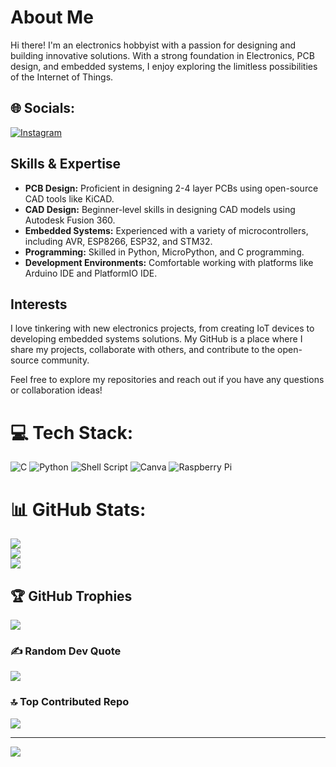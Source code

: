 # About Me
Hi there! I'm an electronics hobbyist with a passion for designing and building innovative solutions. With a strong foundation in Electronics, PCB design, and embedded systems, I enjoy exploring the limitless possibilities of the Internet of Things.

## 🌐 Socials:
[![Instagram](https://img.shields.io/badge/Instagram-%23E4405F.svg?logo=Instagram&logoColor=white)](https://www.instagram.com/atechofficials/)

## Skills & Expertise
- **PCB Design:** Proficient in designing 2-4 layer PCBs using open-source CAD tools like KiCAD.
- **CAD Design:** Beginner-level skills in designing CAD models using Autodesk Fusion 360.
- **Embedded Systems:** Experienced with a variety of microcontrollers, including AVR, ESP8266, ESP32, and STM32.
- **Programming:** Skilled in Python, MicroPython, and C programming.
- **Development Environments:** Comfortable working with platforms like Arduino IDE and PlatformIO IDE.

## Interests
I love tinkering with new electronics projects, from creating IoT devices to developing embedded systems solutions. My GitHub is a place where I share my projects, collaborate with others, and contribute to the open-source community.

Feel free to explore my repositories and reach out if you have any questions or collaboration ideas!

# 💻 Tech Stack:
![C](https://img.shields.io/badge/c-%2300599C.svg?style=for-the-badge&logo=c&logoColor=white) ![Python](https://img.shields.io/badge/python-3670A0?style=for-the-badge&logo=python&logoColor=ffdd54) ![Shell Script](https://img.shields.io/badge/shell_script-%23121011.svg?style=for-the-badge&logo=gnu-bash&logoColor=white) ![Canva](https://img.shields.io/badge/Canva-%2300C4CC.svg?style=for-the-badge&logo=Canva&logoColor=white) ![Raspberry Pi](https://img.shields.io/badge/-RaspberryPi-C51A4A?style=for-the-badge&logo=Raspberry-Pi)

# 📊 GitHub Stats:
![](https://github-readme-stats.vercel.app/api?username=atechofficials&theme=vision-friendly-dark&hide_border=false&include_all_commits=true&count_private=false)<br/>
![](https://github-readme-streak-stats.herokuapp.com/?user=atechofficials&theme=vision-friendly-dark&hide_border=false)<br/>
![](https://github-readme-stats.vercel.app/api/top-langs/?username=atechofficials&theme=vision-friendly-dark&hide_border=false&include_all_commits=true&count_private=true&layout=compact)

## 🏆 GitHub Trophies
![](https://github-profile-trophy.vercel.app/?username=atechofficials&theme=dracula&no-frame=false&no-bg=true&margin-w=4)

### ✍️ Random Dev Quote
![](https://quotes-github-readme.vercel.app/api?type=horizontal&theme=radical)

### 🔝 Top Contributed Repo
![](https://github-contributor-stats.vercel.app/api?username=atechofficials&limit=5&theme=dracula&combine_all_yearly_contributions=true)

---
[![](https://visitcount.itsvg.in/api?id=atechofficials&icon=2&color=1)](https://visitcount.itsvg.in)
